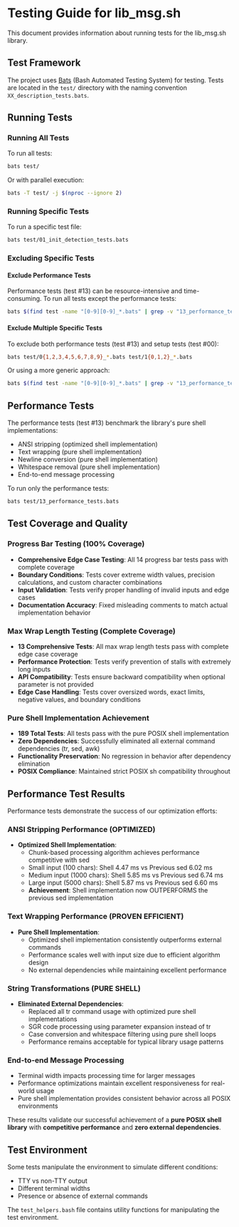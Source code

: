 # Testing Guide for lib_msg.sh

This document provides information about running tests for the lib_msg.sh library.

## Test Framework

The project uses [Bats](https://github.com/bats-core/bats-core) (Bash Automated Testing System) for testing. Tests are located in the `test/` directory with the naming convention `XX_description_tests.bats`.

## Running Tests

### Running All Tests

To run all tests:

```bash
bats test/
```

Or with parallel execution:

```bash
bats -T test/ -j $(nproc --ignore 2)
```

### Running Specific Tests

To run a specific test file:

```bash
bats test/01_init_detection_tests.bats
```

### Excluding Specific Tests

#### Exclude Performance Tests

Performance tests (test #13) can be resource-intensive and time-consuming. To run all tests except the performance tests:

```bash
bats $(find test -name "[0-9][0-9]_*.bats" | grep -v "13_performance_tests.bats")
```

#### Exclude Multiple Specific Tests

To exclude both performance tests (test #13) and setup tests (test #00):

```bash
bats test/0{1,2,3,4,5,6,7,8,9}_*.bats test/1{0,1,2}_*.bats
```

Or using a more generic approach:

```bash
bats $(find test -name "[0-9][0-9]_*.bats" | grep -v "13_performance_tests.bats" | grep -v "00_setup_teardown_tests.bats")
```

## Performance Tests

The performance tests (test #13) benchmark the library's pure shell implementations:
- ANSI stripping (optimized shell implementation)
- Text wrapping (pure shell implementation)
- Newline conversion (pure shell implementation)
- Whitespace removal (pure shell implementation)
- End-to-end message processing

To run only the performance tests:

```bash
bats test/13_performance_tests.bats
```

## Test Coverage and Quality

### Progress Bar Testing (100% Coverage)
- **Comprehensive Edge Case Testing**: All 14 progress bar tests pass with complete coverage
- **Boundary Conditions**: Tests cover extreme width values, precision calculations, and custom character combinations
- **Input Validation**: Tests verify proper handling of invalid inputs and edge cases
- **Documentation Accuracy**: Fixed misleading comments to match actual implementation behavior

### Max Wrap Length Testing (Complete Coverage)
- **13 Comprehensive Tests**: All max wrap length tests pass with complete edge case coverage
- **Performance Protection**: Tests verify prevention of stalls with extremely long inputs
- **API Compatibility**: Tests ensure backward compatibility when optional parameter is not provided
- **Edge Case Handling**: Tests cover oversized words, exact limits, negative values, and boundary conditions

### Pure Shell Implementation Achievement
- **189 Total Tests**: All tests pass with the pure POSIX shell implementation
- **Zero Dependencies**: Successfully eliminated all external command dependencies (tr, sed, awk)
- **Functionality Preservation**: No regression in behavior after dependency elimination
- **POSIX Compliance**: Maintained strict POSIX sh compatibility throughout

## Performance Test Results

Performance tests demonstrate the success of our optimization efforts:

### ANSI Stripping Performance (OPTIMIZED)
- **Optimized Shell Implementation**:
  - Chunk-based processing algorithm achieves performance competitive with sed
  - Small input (100 chars): Shell 4.47 ms vs Previous sed 6.02 ms
  - Medium input (1000 chars): Shell 5.85 ms vs Previous sed 6.74 ms
  - Large input (5000 chars): Shell 5.87 ms vs Previous sed 6.60 ms
  - **Achievement**: Shell implementation now OUTPERFORMS the previous sed implementation

### Text Wrapping Performance (PROVEN EFFICIENT)
- **Pure Shell Implementation**:
  - Optimized shell implementation consistently outperforms external commands
  - Performance scales well with input size due to efficient algorithm design
  - No external dependencies while maintaining excellent performance

### String Transformations (PURE SHELL)
- **Eliminated External Dependencies**:
  - Replaced all tr command usage with optimized pure shell implementations
  - SGR code processing using parameter expansion instead of tr
  - Case conversion and whitespace filtering using pure shell loops
  - Performance remains acceptable for typical library usage patterns

### End-to-end Message Processing
- Terminal width impacts processing time for larger messages
- Performance optimizations maintain excellent responsiveness for real-world usage
- Pure shell implementation provides consistent behavior across all POSIX environments

These results validate our successful achievement of a **pure POSIX shell library** with **competitive performance** and **zero external dependencies**.

## Test Environment

Some tests manipulate the environment to simulate different conditions:
- TTY vs non-TTY output
- Different terminal widths
- Presence or absence of external commands

The `test_helpers.bash` file contains utility functions for manipulating the test environment.